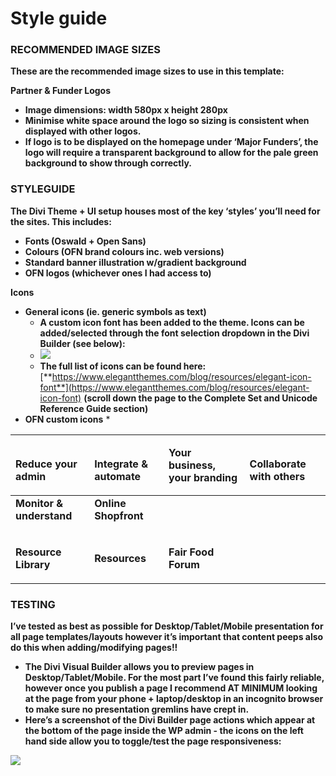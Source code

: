 # Style guide

### **RECOMMENDED IMAGE SIZES**

**These are the recommended image sizes to use in this template:**

**Partner & Funder Logos**

* **Image dimensions: width 580px x height 280px**
* **Minimise white space around the logo so sizing is consistent when displayed with other logos.**
* **If logo is to be displayed on the homepage under ‘Major Funders’, the logo will require a transparent background to allow for the pale green background to show through correctly.**

### **STYLEGUIDE**

**The Divi Theme + UI setup houses most of the key ‘styles’ you’ll need for the sites. This includes:**

* **Fonts \(Oswald + Open Sans\)**
* **Colours \(OFN brand colours inc. web versions\)**
* **Standard banner illustration w/gradient background**
* **OFN logos \(whichever ones I had access to\)**

**Icons**

* **General icons \(ie. generic symbols as text\)**
  * **A custom icon font has been added to the theme. Icons can be added/selected through the font selection dropdown in the Divi Builder \(see below\):**
  * ![](https://lh6.googleusercontent.com/AUdUvRLFGPon9dUJsAZ9Dj0xvAT5rPZs5LDx0PIl_r6FWZh8d1yi9XXLmWfamsI6dBFT5NMuhDzdEPdUksOkbtX6EFV7ioDpu-2zQR6TxkJFAOap2KCAIr1cHRqDh8oEQv3ZCOpV)
  * **The full list of icons can be found here:** [**https://www.elegantthemes.com/blog/resources/elegant-icon-font**](https://www.elegantthemes.com/blog/resources/elegant-icon-font) **\(scroll down the page to the Complete Set and Unicode Reference Guide section\)**
* **OFN custom icons**
  * 

<table>
  <thead>
    <tr>
      <th style="text-align:left">
        <p>
          <img src="https://lh5.googleusercontent.com/MufOUOczQYVAEl8Ztgl1yALFPxjwM5hdu1z9roWyGyiCySTjiPs5FqB8og8UIm1PGyNXwDLMEUz3ClS_plpDDx7NO2BgCAmkt3okH-88mNWzWUJLzYCpE86fbANKUXMS3jOLnhYP"
          alt/>
        </p>
        <p><b>Reduce your admin</b>
        </p>
      </th>
      <th style="text-align:left">
        <p>
          <img src="https://lh5.googleusercontent.com/fomS4SFVQql1vxJeAU9NLuc8FAlZUcW9xg5YOd3EOr3AMo7R01YXwON4_--DdW0zWqHtGo9ForWrH6vMQq5_gGh0cjln93bRmiob0xjEZYkwg7CjQ4tB15c3phgvh8gzJ447V1h_"
          alt/>
        </p>
        <p><b>Integrate &amp; automate</b>
        </p>
      </th>
      <th style="text-align:left">
        <img src="https://lh3.googleusercontent.com/MoYt7sFvW6kg9IQsMtMWKZ10PNtcsufDXakG9pjgYNL9-QLeOkK-et3bziFS989XOEeSi8JX1GZb9g56SiUYjnPLuyWuFjTmW0HB8Bh5ICMn_XSyCmRpZw3UFR1dyReK4G-y-hAS"
        alt/><b>Your business, your branding</b>
      </th>
      <th style="text-align:left">
        <p>
          <img src="https://lh3.googleusercontent.com/8JX3_YNZ94mMu0vVtX-9O8xGaGItjiMLBFCiAg9eLnmZpIRWVDYSsturLElQH_4aP4HbvfNFzpSxqQt4qnAqXMScvR-JcPG-uB4zmYqO5nE9xoeifZYSn_U3INGn5ArnM7dhEkQf"
          alt/>
        </p>
        <p><b>Collaborate with others</b>
        </p>
      </th>
    </tr>
  </thead>
  <tbody>
    <tr>
      <td style="text-align:left">
        <img src="https://lh6.googleusercontent.com/Fed9CkDZEn5bsGMxiJzasJnzR1pFEubO7DshoZfQw9VPr-XvsdQBvXjb69SiDqhdQNCKxff-DzKjlb5hyFn_Z7UndoUSjOfgbKpyahE4bWok0IVnfkNH-ebZ0edhJmF2hiqptkRC"
        alt/><b>Monitor &amp; understand</b>
      </td>
      <td style="text-align:left">
        <img src="https://lh3.googleusercontent.com/LwbYpIakPzmNO15tHsjjVrAH2fUZAFHN1YxTaacJBLrqTsi7UH6Bn0hnBngrtQF1txtkew7W_Y8ErPYqeaukHaO2HTUg4vNijDZ7k5jqbvuaH5AG62xGhVV_jXzasCV6DGng4JN3"
        alt/><b>Online Shopfront</b>
      </td>
      <td style="text-align:left"></td>
      <td style="text-align:left"></td>
    </tr>
    <tr>
      <td style="text-align:left">
        <p>
          <img src="https://lh6.googleusercontent.com/OIbOZC8lYw1j8bZ8mmkIV9cRc-8u_LHAYeYboyCZxwnHTlVCgphEpOhy24iw0qrVetH7f7lqgACunK6F18cvV65N_ulrhxp-MBJbxhcWRYmQdVpjUF3Cxo_tPoBFmA7Jd44cPsqB"
          alt/>
        </p>
        <p><b>Resource Library</b>
        </p>
      </td>
      <td style="text-align:left">
        <p>
          <img src="https://lh4.googleusercontent.com/Fs2kM71LJJzDK9xE9wvM3tdYXRPXB96MX2kuV6t0V3iAtIZ2CfFOOyYNaPpEwDElgm5Vn16gQ4AfxGpvsgjj0m8BIWPY2QMXsVlAN04sRDhOMotWM9953wnGZGkq7mZ_Ijvfkfn1"
          alt/>
        </p>
        <p><b>Resources</b>
        </p>
      </td>
      <td style="text-align:left">
        <p>
          <img src="https://lh6.googleusercontent.com/d-fjbqVkTZnlQGGhTUBhAxde45tVhEO7yPBbJNrx2hA_r11kCNGULFoYqjgudS8tj_Jmghvopr6BYlp3MfmrbtvAoH2SpB9mRqZgGNgA_VsFkSfIwXmrpMPsTHH7DHcf6y7Ve7n-"
          alt/>
        </p>
        <p><b>Fair Food Forum</b>
        </p>
      </td>
      <td style="text-align:left"></td>
    </tr>
  </tbody>
</table>

### **TESTING**

**I’ve tested as best as possible for Desktop/Tablet/Mobile presentation for all page templates/layouts however it’s important that content peeps also do this when adding/modifying pages!!**  


* **The Divi Visual Builder allows you to preview pages in Desktop/Tablet/Mobile. For the most part I’ve found this fairly reliable, however once you publish a page I recommend AT MINIMUM looking at the page from your phone + laptop/desktop in an incognito browser to make sure no presentation gremlins have crept in.**
* **Here’s a screenshot of the Divi Builder page actions which appear at the bottom of the page inside the WP admin - the icons on the left hand side allow you to toggle/test the page responsiveness:**

![](https://lh3.googleusercontent.com/5jqyOvv2GPL8W0songWC_Azs_IIW__7emmQe_Ic6zLHZFeAyt-hA9k_f00jv-h3BbyK3PKkt_H9EZp1vrNe6BrefRHNLTy0_CnXAmUZco2LZeHty3pvwd2BNU727XQ9Be39pyBCv)

